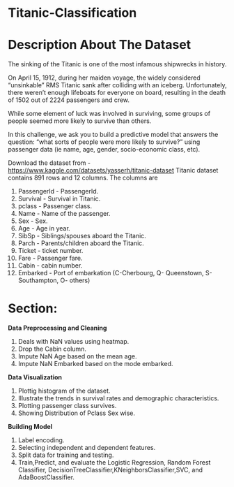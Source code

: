 # Titanic-Classification

# Description About The Dataset
The sinking of the Titanic is one of the most infamous shipwrecks in history.

On April 15, 1912, during her maiden voyage, the widely considered “unsinkable” RMS Titanic sank after colliding with an iceberg. Unfortunately, there weren’t enough lifeboats for everyone on board, resulting in the death of 1502 out of 2224 passengers and crew.

While some element of luck was involved in surviving, some groups of people seemed more likely to survive than others.

In this challenge, we ask you to build a predictive model that answers the question: “what sorts of people were more likely to survive?” using passenger data (ie name, age, gender, socio-economic class, etc).

Download the dataset from - https://www.kaggle.com/datasets/yasserh/titanic-dataset
Titanic dataset contains 891 rows and 12 columns. The columns are

1. PassengerId - PassengerId.
2. Survival - Survival in Titanic.
3. pclass - Passenger class.
4. Name - Name of the passenger.
5. Sex - Sex.
6. Age - Age in year.
7. SibSp - Siblings/spouses aboard the Titanic.
8. Parch - Parents/children aboard the Titanic.
9. Ticket - ticket number.
10. Fare - Passenger fare.
11. Cabin - cabin number.
12. Embarked - Port of embarkation (C-Cherbourg, Q- Queenstown, S- Southampton, O- others)

# Section:

**Data Preprocessing and Cleaning**
1. Deals with NaN values using heatmap.
2. Drop the Cabin column.
3. Impute NaN Age based on the mean age.
4. Impute NaN Embarked based on the mode embarked.

**Data Visualization**
1. Plottig histogram of the dataset.
2. Illustrate the trends in survival rates and demographic characteristics.
3. Plotting passenger class survives.
4. Showing Distribution of Pclass Sex wise.

**Building Model**
1. Label encoding.
2. Selecting independent and dependent features.
3. Split data for training and testing.
4. Train,Predict, and evaluate the Logistic Regression, Random Forest Classifier, DecisionTreeClassifier,KNeighborsClassifier,SVC, and AdaBoostClassifier.
   


